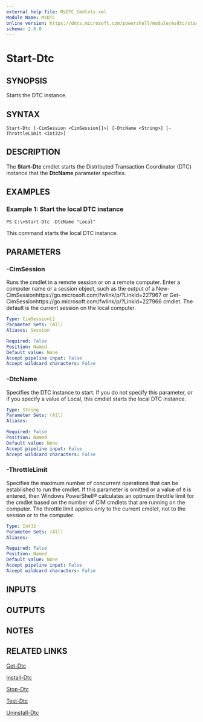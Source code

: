 ```yaml
---
external help file: MsDTC_Cmdlets.xml
Module Name: MsDTC
online version: https://docs.microsoft.com/powershell/module/msdtc/start-dtc?view=windowsserver2012-ps&wt.mc_id=ps-gethelp
schema: 2.0.0
---
```


# Start-Dtc

## SYNOPSIS
Starts the DTC instance.

## SYNTAX

```
Start-Dtc [-CimSession <CimSession[]>] [-DtcName <String>] [-ThrottleLimit <Int32>]
```

## DESCRIPTION
The **Start-Dtc** cmdlet starts the Distributed Transaction Coordinator (DTC) instance that the **DtcName** parameter specifies.

## EXAMPLES

### Example 1: Start the local DTC instance
```
PS C:\>Start-Dtc -DtcName "Local"
```

This command starts the local DTC instance.

## PARAMETERS

### -CimSession
Runs the cmdlet in a remote session or on a remote computer.
Enter a computer name or a session object, such as the output of a New-CimSessionhttps://go.microsoft.com/fwlink/p/?LinkId=227967 or Get-CimSessionhttps://go.microsoft.com/fwlink/p/?LinkId=227966 cmdlet.
The default is the current session on the local computer.

```yaml
Type: CimSession[]
Parameter Sets: (All)
Aliases: Session

Required: False
Position: Named
Default value: None
Accept pipeline input: False
Accept wildcard characters: False
```

### -DtcName
Specifies the DTC instance to start.
If you do not specify this parameter, or if you specify a value of Local, this cmdlet starts the local DTC instance.

```yaml
Type: String
Parameter Sets: (All)
Aliases: 

Required: False
Position: Named
Default value: None
Accept pipeline input: False
Accept wildcard characters: False
```

### -ThrottleLimit
Specifies the maximum number of concurrent operations that can be established to run the cmdlet.
If this parameter is omitted or a value of `0` is entered, then Windows PowerShell® calculates an optimum throttle limit for the cmdlet based on the number of CIM cmdlets that are running on the computer.
The throttle limit applies only to the current cmdlet, not to the session or to the computer.

```yaml
Type: Int32
Parameter Sets: (All)
Aliases: 

Required: False
Position: Named
Default value: None
Accept pipeline input: False
Accept wildcard characters: False
```

## INPUTS

## OUTPUTS

## NOTES

## RELATED LINKS

[Get-Dtc](./Get-Dtc.md)

[Install-Dtc](./Install-Dtc.md)

[Stop-Dtc](./Stop-Dtc.md)

[Test-Dtc](./Test-Dtc.md)

[Uninstall-Dtc](./Uninstall-Dtc.md)

